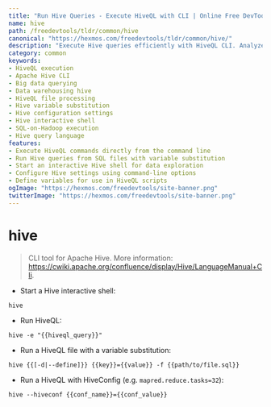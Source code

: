 ```yaml
---
title: "Run Hive Queries - Execute HiveQL with CLI | Online Free DevTools by Hexmos"
name: hive
path: /freedevtools/tldr/common/hive
canonical: "https://hexmos.com/freedevtools/tldr/common/hive/"
description: "Execute Hive queries efficiently with HiveQL CLI. Analyze big data, perform ETL operations, and manage data warehouses seamlessly. Free online tool, no registration required."
category: common
keywords:
- HiveQL execution
- Apache Hive CLI
- Big data querying
- Data warehousing hive
- HiveQL file processing
- Hive variable substitution
- Hive configuration settings
- Hive interactive shell
- SQL-on-Hadoop execution
- Hive query language
features:
- Execute HiveQL commands directly from the command line
- Run Hive queries from SQL files with variable substitution
- Start an interactive Hive shell for data exploration
- Configure Hive settings using command-line options
- Define variables for use in HiveQL scripts
ogImage: "https://hexmos.com/freedevtools/site-banner.png"
twitterImage: "https://hexmos.com/freedevtools/site-banner.png"
---
```


# hive

> CLI tool for Apache Hive.
> More information: <https://cwiki.apache.org/confluence/display/Hive/LanguageManual+Cli>.

- Start a Hive interactive shell:

`hive`

- Run HiveQL:

`hive -e "{{hiveql_query}}"`

- Run a HiveQL file with a variable substitution:

`hive {{[-d|--define]}} {{key}}={{value}} -f {{path/to/file.sql}}`

- Run a HiveQL with HiveConfig (e.g. `mapred.reduce.tasks=32`):

`hive --hiveconf {{conf_name}}={{conf_value}}`
